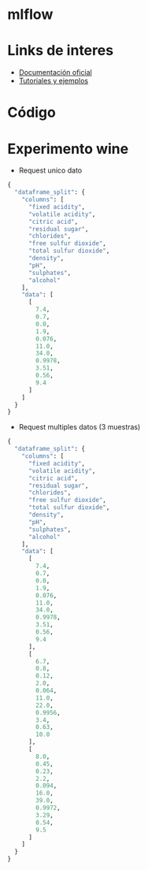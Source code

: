 # mlflow

# Links de interes
- [Documentación oficial](https://mlflow.org/docs/latest/tutorials-and-examples/index.html)
- [Tutoriales y ejemplos](https://mlflow.org/docs/latest/tutorials-and-examples/index.html)

# Código


# Experimento wine
- Request unico dato
```python
{
  "dataframe_split": {
    "columns": [
      "fixed acidity",
      "volatile acidity",
      "citric acid",
      "residual sugar",
      "chlorides",
      "free sulfur dioxide",
      "total sulfur dioxide",
      "density",
      "pH",
      "sulphates",
      "alcohol"
    ],
    "data": [
      [
        7.4,
        0.7,
        0.0,
        1.9,
        0.076,
        11.0,
        34.0,
        0.9978,
        3.51,
        0.56,
        9.4
      ]
    ]
  }
}

```

- Request multiples datos (3 muestras)
```python
{
  "dataframe_split": {
    "columns": [
      "fixed acidity",
      "volatile acidity",
      "citric acid",
      "residual sugar",
      "chlorides",
      "free sulfur dioxide",
      "total sulfur dioxide",
      "density",
      "pH",
      "sulphates",
      "alcohol"
    ],
    "data": [
      [
        7.4,
        0.7,
        0.0,
        1.9,
        0.076,
        11.0,
        34.0,
        0.9978,
        3.51,
        0.56,
        9.4
      ],
      [
        6.7,
        0.8,
        0.12,
        2.0,
        0.064,
        11.0,
        22.0,
        0.9956,
        3.4,
        0.63,
        10.0
      ],
      [
        8.0,
        0.45,
        0.23,
        2.2,
        0.094,
        16.0,
        39.0,
        0.9972,
        3.29,
        0.54,
        9.5
      ]
    ]
  }
}
```
